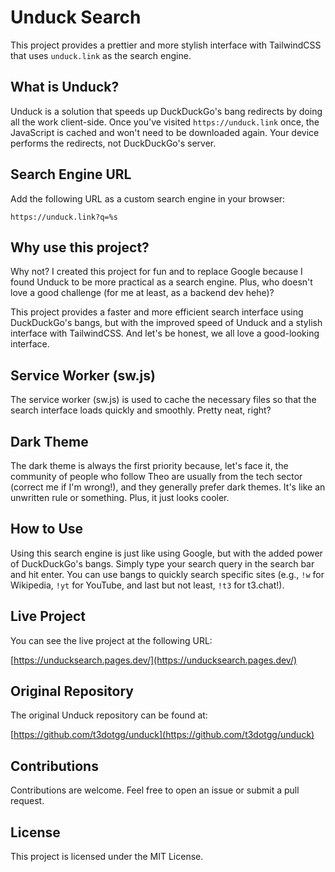 # Unduck Search 

This project provides a prettier and more stylish interface with TailwindCSS that uses `unduck.link` as the search engine.

## What is Unduck?

Unduck is a solution that speeds up DuckDuckGo's bang redirects by doing all the work client-side. Once you've visited `https://unduck.link` once, the JavaScript is cached and won't need to be downloaded again. Your device performs the redirects, not DuckDuckGo's server.

## Search Engine URL

Add the following URL as a custom search engine in your browser:

```
https://unduck.link?q=%s
```

## Why use this project?

Why not? I created this project for fun and to replace Google because I found Unduck to be more practical as a search engine. Plus, who doesn't love a good challenge (for me at least, as a backend dev hehe)?

This project provides a faster and more efficient search interface using DuckDuckGo's bangs, but with the improved speed of Unduck and a stylish interface with TailwindCSS. And let's be honest, we all love a good-looking interface.

## Service Worker (sw.js)

The service worker (sw.js) is used to cache the necessary files so that the search interface loads quickly and smoothly. Pretty neat, right?

## Dark Theme

The dark theme is always the first priority because, let's face it, the community of people who follow Theo are usually from the tech sector (correct me if I'm wrong!), and they generally prefer dark themes. It's like an unwritten rule or something. Plus, it just looks cooler.

## How to Use

Using this search engine is just like using Google, but with the added power of DuckDuckGo's bangs. Simply type your search query in the search bar and hit enter. You can use bangs to quickly search specific sites (e.g., `!w` for Wikipedia, `!yt` for YouTube, and last but not least, `!t3` for t3.chat!).

## Live Project

You can see the live project at the following URL:

[https://unducksearch.pages.dev/](https://unducksearch.pages.dev/)

## Original Repository

The original Unduck repository can be found at:

[https://github.com/t3dotgg/unduck](https://github.com/t3dotgg/unduck)

## Contributions

Contributions are welcome. Feel free to open an issue or submit a pull request.

## License

This project is licensed under the MIT License.
